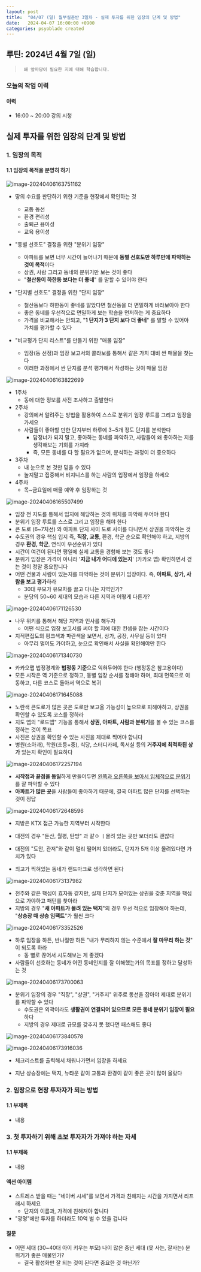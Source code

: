 ```yaml
---
layout: post
title:  "04/07 (일) 월부실준반 3일차 - 실제 투자를 위한 임장의 단계 및 방법"
date:   2024-04-07 16:00:00 +0900
categories: psyoblade created
---
```


## 루틴: 2024년 4월 7일 (일)

>      왜 앞마당이 필요한 지에 대해 학습합니다.

### 오늘의 작업 이력

#### 이력

* 16:00 ~ 20:00 강의 시청



## 실제 투자를 위한 임장의 단계 및 방법

### 1. 임장의 목적

#### 1.1 임장의 목적을 분명히 하기

![image-20240406163751162](images/2024-04-07-siljun-day3/image-20240406163751162.png)

* 땅의 수요를 판단하기 위한 기준을 현장에서 확인하는 것
  * 교통 동선
  * 환경 편리성
  * 출퇴근 용이성
  * 교육 용이성

* "동별 선호도" 결정을 위한 "분위기 임장"
  * 아파트를 보면 너무 시간이 늘어나기 때문에 **동별 선호도만 하루만에 파악하는 것이 목적**이다
  * 상권, 사람 그리고 동네의 분위기만 보는 것이 좋다
  * "**철산동이 하한동 보다는 더 좋네**" 를 말할 수 있어야 한다

* "단지별 선호도" 결정을 위한 "단지 임장"
  * 철산동보다 하한동이 좋네를 알았다면 철산동을 더 면밀하게 바라보아야 한다
  * 좋은 동네를 우선적으로 면밀하게 보는 학습을 먼저하는 게 중요하다
  * 가격을 비교해서는 안되고, "**1 단지가 3 단지 보다 더 좋네**" 를 말할 수 있어야 가치를 평가할 수 있다

* "비교평가 단지 리스트"를 만들기 위한 "매물 임장"
  * 임장(동 선정)과 임장 보고서의 콜라보를 통해서 같은 가치 대비 싼 매물을 찾는다
  * 이러한 과정에서 싼 단지를 분석 평가해서 작성하는 것이 매물 임장


![image-20240406163822699](images/2024-04-07-siljun-day3/image-20240406163822699.png)

* 1주차
  * 동에 대한 정보를 사전 조사하고 출발한다
* 2주차
  * 강의에서 알려주는 방법을 활용하여 스스로 분위기 임장 루트를 그리고 임장을 가세요
  * 사람들이 좋아할 만한 단지부터 하루에 3~5개 정도 단지를 분석한다
    * 답정너가 되지 말고, 좋아하는 동네를 파악하고, 사람들이 왜 좋아하는 지를 생각해보는 기회를 가져라
    * 즉, 모든 동네를 다 할 필요가 없으며, 분석하는 과정이 더 중요하다
* 3주차
  * 내 눈으로 본 것만 믿을 수 있다
  * 놀지말고 집중해서 비지니스를 하는 사람의 입장에서 임장을 하세요
* 4주차
  * 목~금요일에 매물 예약 후 임장하는 것

![image-20240406165507499](images/2024-04-07-siljun-day3/image-20240406165507499.png)

* 임장 전 지도를 통해서 입지에 해당하는 것의 위치를 파악해 두어야 한다
* 분위기 임장 루트를 스스로 그리고 임장을 해야 한다
* 큰 도로 (6~7차선) 와 아파트 단지 사이 도로 사이를 다니면서 상권을 파악하는 것
* 수도권의 경우 핵심 입지 즉, **직장, 교통**, 환경, 학군 순으로 확인해야 하고, 지방의 경우 **환경, 학군**, 연식이 우선순위가 있다
* 시간이 여건이 된다면 평일에 실제 교통을 경험해 보는 것도 좋다
* 분위기 임장은 가격이 아니라 '**지금 내가 어디에 있는지**' (카카오 맵) 확인하면서 걷는 것이 정말 중요합니다
* 어떤 건물과 사람이 있는지를 파악하는 것이 분위기 임장이다. 즉, **아파트, 상가, 사람을 보고 평가**하라
  * 30대 부모가 유모차를 끌고 다니는 지역인가?
  * 분당의 50~60 세대의 모습과 다른 지역과 어떻게 다른가?

![image-20240406171126530](images/2024-04-07-siljun-day3/image-20240406171126530.png)

* 나무 위키를 통해서 해당 지역과 인사를 해두자
  * 어떤 식으로 임장 보고서를 써야 할 지에 대한 컨셉을 잡는 시간이다
* 지적편집도의 핑크색과 파란색을 보면서, 상가, 공장, 사무실 등이 있다
  * 아무리 멀어도 가야하고, 눈으로 확인해서 사실을 확인해야만 한다

![image-20240406171340730](images/2024-04-07-siljun-day3/image-20240406171340730.png)

* 카카오맵 법정경계와 **법정동 기준**으로 익혀두어야 한다 (행정동은 참고용이다)
* 모든 시작은 역 기준으로 정하고, 동별 임장 순서를 정해야 하며, 최대 먼쪽으로 이동하고, 다른 코스로 돌아서 역으로 복귀

 ![image-20240406171645088](images/2024-04-07-siljun-day3/image-20240406171645088.png)

* 노란색 큰도로가 많은 곳은 도로만 보고올 가능성이 높으므로 피해야하고, 상권을 확인할 수 있도록 코스를 정하라
* 지도 앱의 "로드맵" 기능을 통해서 **상권, 아파트, 사람과 분위기**를 볼 수 있는 코스를 정하는 것이 목표
* 사진은 상권을 확인할 수 있는 사진을 제대로 찍어야 합니다
* 병원(소아과), 학원(초등+중), 식당, 스터디카페, 독서실 등의 **거주지에 최적화된 상가** 있는지 확인이 필요하다

![image-20240406172257194](images/2024-04-07-siljun-day3/image-20240406172257194.png)

* **시작점과 끝점을 동일**하게 만들어두면 <u>왼쪽과 오른쪽을 보아서 입체적으로 분위기</u>를 잘 파악할 수 있다
* **아파트가 많은 곳**을 사람들이 좋아하기 때문에, 결국 아파트 많은 단지를 선택하는 것이 정답

![image-20240406172648596](images/2024-04-07-siljun-day3/image-20240406172648596.png)

* 지방은 KTX 접근 가능한 지역부터 시작한다
* 대전의 경우 "둔산, 월평, 탄방" 과 같ㅇ ㅣ몰려 있는 곳만 보더라도 괜찮다
* 대전의 "도안, 관저"와 같이 멀리 떨어져 있더라도, 단지가 5개 이상 몰려있다면 가치가 있다

* 최고가 찍혀있는 동네가 랜드마크로 생각하면 된다

![image-20240406173137982](images/2024-04-07-siljun-day3/image-20240406173137982.png)

* 전주와 같은 핵심이 효자동 같지만, 실제 단지가 모여있는 상권을 갖춘 지역을 핵심으로 가야하고 패턴를 찾아라
* 지방의 경우 "**새 아파트가 몰려 있는 택지**"의 경우 우선 적으로 임장해야 하는데, "**상승장 때 상승 임팩트**"가 훨씬 크다

![image-20240406173352526](images/2024-04-07-siljun-day3/image-20240406173352526.png)

* 하루 임장을 하든, 반나절만 하든 "내가 무리하지 않는 수준에서 **잘 마무리 하는 것**" 이 되도록 하라
  * 동 별로 끊어서 시도해보는 게 좋겠다
* 사람들이 선호하는 동네가 어떤 동네인지를 잘 이해했는가의 목표를 정하고 달성하는 것

![image-20240406173700063](images/2024-04-07-siljun-day3/image-20240406173700063.png)

* 분위기 임장의 경우 "직장", "상권", "거주지" 위주로 동선을 잡아야 제대로 분위기를 파악할 수 있다
  * 수도권은 외곽이라도 **생활권이 연결되어 있으므로 모든 동네 분위기 임장이 필요**하다
  * 지방의 경우 제대로 규모를 갖추지 못 했다면 패스해도 좋다

![image-20240406173840578](images/2024-04-07-siljun-day3/image-20240406173840578.png)

![image-20240406173916036](images/2024-04-07-siljun-day3/image-20240406173916036.png)

* 체크리스트를 출력해서 채워나가면서 임장을 하세요

* 지난 상승장에는 택지, 뉴타운 같이 교통과 환경이 같이 좋은 곳이 많이 올랐다







### 2. 임장으로 현장 투자자가 되는 방법

#### 1.1 부제목

* 내용





### 3. 첫 투자하기 위해 초보 투자자가 가져야 하는 자세

#### 1.1 부제목

* 내용





#### 액션 아이템

* 스트레스 받을 때는 "네이버 시세"를 보면서 가격과 친해지는 시간을 가지면서 리프래시 하세요
  * 단지의 이름과, 가격에 친해져야 합니다
* "광명"에만 투자를 하더라도 10억 벌 수 있을 겁니다



#### 질문

* 어떤 세대 (30~40대 아이 키우는 부모) 나이 많은 중년 세대 (못 사는, 잘사는) 분위기가 좋은 매물인가?
  * 결국 활성화만 잘 되는 것이 된다면 중요한 것 아닌가?